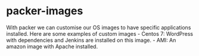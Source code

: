 # packer-images
With packer we can customise our OS images to have specific applications installed.
Here are some examples of custom images
    - Centos 7: WordPress with dependencies and Jenkins are installed on this image.
    - AMI: An amazon image with Apache installed. 